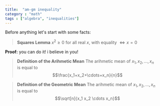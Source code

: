 ```yaml
---
title:  "am-gm inequality"
category : "math"
tags : ["algebra", "inequalities"]
---
```


Before anything let's start with some facts:

>**Squares Lemma**
$x^2\geq0$ for all real $x$, with equality $\iff x=0$
>
**Proof:** you can do it! i believe in you!

> **Definition of the Arihmetic Mean**
The arihmetic mean of $x_1,x_2,\dots,x_n$ is equal to $$\frac{x_1+x_2+\cdots+x_n}{n}$$


> **Definition of the Geometric Mean**
The arihmetic mean of $x_1,x_2,\dots,x_n$ is equal to $$\sqrt[n]{x_1 x_2 \cdots x_n}$$
>
